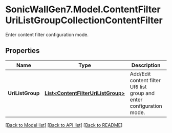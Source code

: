 # SonicWallGen7.Model.ContentFilterUriListGroupCollectionContentFilter
Enter content filter configuration mode.

## Properties

Name | Type | Description | Notes
------------ | ------------- | ------------- | -------------
**UriListGroup** | [**List&lt;ContentFilterUriListGroup&gt;**](ContentFilterUriListGroup.md) | Add/Edit content filter URI list group and enter configuration mode. | [optional] 

[[Back to Model list]](../README.md#documentation-for-models) [[Back to API list]](../README.md#documentation-for-api-endpoints) [[Back to README]](../README.md)


